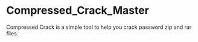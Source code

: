 # Compressed_Crack_Master
Compressed Crack is a simple tool to help you crack password zip and rar files.
